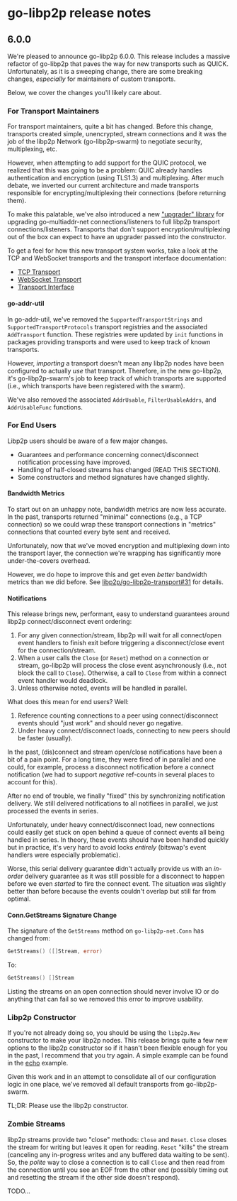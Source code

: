 # go-libp2p release notes

## 6.0.0

We're pleased to announce go-libp2p 6.0.0. This release includes a massive
refactor of go-libp2p that paves the way for new transports such as QUICK.
Unfortunately, as it is a sweeping change, there are some breaking changes,
*especially* for maintainers of custom transports.

Below, we cover the changes you'll likely care about.

### For Transport Maintainers

For transport maintainers, quite a bit has changed. Before this change,
transports created simple, unencrypted, stream connections and it was the job of
the libp2p Network (go-libp2p-swarm) to negotiate security, multiplexing, etc.

However, when attempting to add support for the QUIC protocol, we realized that
this was going to be a problem: QUIC already handles authentication and
encryption (using TLS1.3) and multiplexing. After much debate, we inverted our
current architecture and made transports responsible for encrypting/multiplexing
their connections (before returning them).

To make this palatable, we've also introduced a new ["upgrader"
library](https://github.com/libp2p/go-libp2p-transport-upgrader) for upgrading
go-multiaddr-net connections/listeners to full libp2p transport
connections/listeners. Transports that don't support encryption/multiplexing out
of the box can expect to have an upgrader passed into the constructor.

To get a feel for how this new transport system works, take a look at the TCP
and WebSocket transports and the transport interface documentation:

* [TCP Transport](https://github.com/libp2p/go-tcp-transport)
* [WebSocket Transport](https://github.com/libp2p/go-ws-transport)
* [Transport Interface](https://godoc.org/github.com/libp2p/go-libp2p-transport)

#### go-addr-util

In go-addr-util, we've removed the `SupportedTransportStrings` and
`SupportedTransportProtocols` transport registries and the associated
`AddTransport` function. These registries were updated by `init` functions in
packages providing transports and were used to keep track of known transports.

However, *importing* a transport doesn't mean any libp2p nodes have been
configured to actually *use* that transport. Therefore, in the new go-libp2p,
it's go-libp2p-swarm's job to keep track of which transports are supported
(i.e., which transports have been registered with the swarm).

We've also removed the associated `AddrUsable`, `FilterUsableAddrs`, and
`AddrUsableFunc` functions.

### For End Users

Libp2p users should be aware of a few major changes.

* Guarantees and performance concerning connect/disconnect notification
  processing have improved.
* Handling of half-closed streams has changed (READ THIS SECTION).
* Some constructors and method signatures have changed slightly.

#### Bandwidth Metrics

To start out on an unhappy note, bandwidth metrics are now less accurate. In the
past, transports returned "minimal" connections (e.g., a TCP connection) so we
could wrap these transport connections in "metrics" connections that counted
every byte sent and received.

Unfortunately, now that we've moved encryption and multiplexing down into the
transport layer, the connection we're wrapping has significantly more
under-the-covers overhead.

However, we do hope to improve this and get even *better* bandwidth metrics than
we did before. See
[libp2p/go-libp2p-transport#31](https://github.com/libp2p/go-libp2p-transport/issues/31)
for details.

#### Notifications

This release brings new, performant, easy to understand guarantees around libp2p
connect/disconnect event ordering:

1. For any given connection/stream, libp2p will wait for all connect/open event
   handlers to finish exit before triggering a disconnect/close event for the
   connection/stream.
2. When a user calls the `Close` (or `Reset`) method on a connection or stream,
   go-libp2p will process the close event asynchronously (i.e., not block the
   call to `Close`). Otherwise, a call to `Close` from within a connect event
   handler would deadlock.
3. Unless otherwise noted, events will be handled in parallel.

What does this mean for end users? Well:

1. Reference counting connections to a peer using connect/disconnect events
   should "just work" and should never go negative.
2. Under heavy connect/disconnect loads, connecting to new peers should be
   faster (usually).

In the past, (dis)connect and stream open/close notifications have been a bit of
a pain point. For a long time, they were fired of in parallel and one could, for
example, process a disconnect notification before a connect notification (we had
to support *negative* ref-counts in several places to account for this).

After no end of trouble, we finally "fixed" this by synchronizing notification
delivery. We still delivered notifications to all notifiees in parallel, we just
processed the events in series.

Unfortunately, under heavy connect/disconnect load, new connections could easily
get stuck on open behind a queue of connect events all being handled in series.
In theory, these events should have been handled quickly but in practice, it's
very hard to avoid locks *entirely* (bitswap's event handlers were especially
problematic).

Worse, this serial delivery guarantee didn't actually provide us with an
*in-order* delivery guarantee as it was still possible for a disconnect to
happen before we even *started* to fire the connect event. The situation was
slightly better than before because the events couldn't overlap but still far
from optimal.

#### Conn.GetStreams Signature Change

The signature of the `GetStreams` method on `go-libp2p-net.Conn` has changed from:

```go
GetStreams() ([]Stream, error)
```

To:

```go
GetStreams() []Stream
```

Listing the streams on an open connection should never involve IO or do anything
that can fail so we removed this error to improve usability.

### Libp2p Constructor

If you're not already doing so, you should be using the `libp2p.New` constructor
to make your libp2p nodes. This release brings quite a few new options to the
libp2p constructor so if it hasn't been flexible enough for you in the past, I
recommend that you try again. A simple example can be found in the
[echo](https://github.com/libp2p/go-libp2p/tree/feat/refactor/examples/echo)
example.

Given this work and in an attempt to consolidate all of our configuration logic
in one place, we've removed all default transports from go-libp2p-swarm.

TL;DR: Please use the libp2p constructor.

### Zombie Streams

libp2p streams provide two "close" methods: `Close` and `Reset`. `Close` closes
the stream for writing but leaves it open for reading. `Reset` "kills" the
stream (canceling any in-progress writes and any buffered data waiting to be
sent). So, the *polite* way to close a connection is to call `Close` and then
read from the connection until you see an EOF from the other end (possibly
timing out and resetting the stream if the other side doesn't respond).

TODO...
